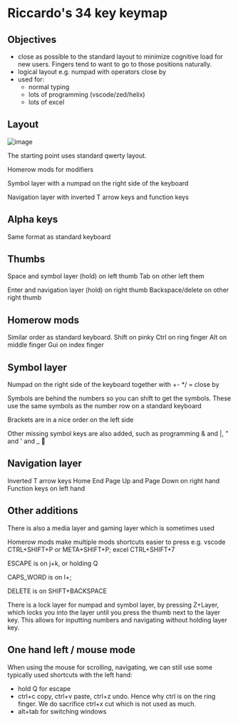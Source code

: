 # Riccardo's 34 key keymap

## Objectives

- close as possible to the standard layout to minimize cognitive load for new users. Fingers tend to want to go to those positions naturally.
- logical layout e.g. numpad with operators close by
- used for:
  - normal typing
  - lots of programming (vscode/zed/helix)
  - lots of excel

## Layout

![image](https://github.com/griccardos/sweep/assets/30464685/33c0016c-4c7a-44ef-8277-533c0c108373)

The starting point uses standard qwerty layout.

Homerow mods for modifiers

Symbol layer with a numpad on the right side of the keyboard

Navigation layer with inverted T arrow keys and function keys

## Alpha keys

Same format as standard keyboard

## Thumbs

Space and symbol layer (hold) on left thumb
Tab on other left them

Enter and navigation layer (hold) on right thumb
Backspace/delete on other right thumb

## Homerow mods

Similar order as standard keyboard.
Shift on pinky
Ctrl on ring finger
Alt on middle finger
Gui on index finger

## Symbol layer

Numpad on the right side of the keyboard together with +- \*/ \= close by

Symbols are behind the numbers so you can shift to get the symbols. These use the same symbols as the number row on a standard keyboard

Brackets are in a nice order on the left side

Other missing symbol keys are also added, such as programming & and |, " and ' and \_


## Navigation layer

Inverted T arrow keys
Home End Page Up and Page Down on right hand
Function keys on left hand

## Other additions

There is also a media layer and gaming layer which is sometimes used

Homerow mods make multiple mods shortcuts easier to press e.g. vscode CTRL+SHIFT+P or META+SHIFT+P; excel CTRL+SHIFT+7

ESCAPE is on j+k, or holding Q

CAPS_WORD is on l+;

DELETE is on SHIFT+BACKSPACE

There is a lock layer for numpad and symbol layer, by pressing Z+Layer, which locks you into the layer until you press the thumb next to the layer key. This allows for inputting numbers and navigating without holding layer key.

## One hand left / mouse mode

When using the mouse for scrolling, navigating, we can still use some typically used shortcuts with the left hand:

- hold Q for escape
- ctrl+c copy, ctrl+v paste, ctrl+z undo. Hence why ctrl is on the ring finger. We do sacrifice ctrl+x cut which is not used as much.
- alt+tab for switching windows
